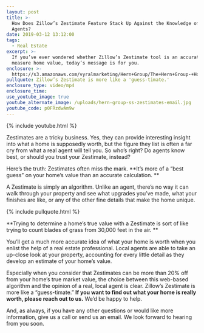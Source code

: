 ```yaml
---
layout: post
title: >-
  How Does Zillow’s Zestimate Feature Stack Up Against the Knowledge of Real
  Agents?
date: 2019-03-12 13:12:00
tags:
  - Real Estate
excerpt: >-
  If you’ve ever wondered whether Zillow’s Zestimate tool is an accurate way to
  measure home value, today’s message is for you.
enclosure: >-
  https://s3.amazonaws.com/vyralmarketing/Hern+Group/The+Hern+Group-+How+Does+Zillows+Zestimate+Feature+Stack+Up+Against+the+Knowledge+of+Real+Agents_.mp4
pullquote: Zillow’s Zestimate is more like a 'guess-timate.'
enclosure_type: video/mp4
enclosure_time:
use_youtube_image: true
youtube_alternate_image: /uploads/hern-group-ss-zestimates-email.jpg
youtube_code: p0FRzdwAm9w
---
```


{% include youtube.html %}

Zestimates are a tricky business. Yes, they can provide interesting insight into what a home is supposedly worth, but the figure they list is often a far cry from what a real agent will tell you. So who’s right? Do agents know best, or should you trust your Zestimate, instead?

Here’s the truth: Zestimates often miss the mark. **It’s more of a “best guess” on your home’s value than an accurate calculation. **

A Zestimate is simply an algorithm. Unlike an agent, there’s no way it can walk through your property and see what upgrades you’ve made, what your finishes are like, or any of the other fine details that make the home unique. 

{% include pullquote.html %}

**Trying to determine a home’s true value with a Zestimate is sort of like trying to count blades of grass from 30,000 feet in the air. **

You’ll get a much more accurate idea of what your home is worth when you enlist the help of a real estate professional. Local agents are able to take an up-close look at your property, accounting for every little detail as they develop an estimate of your home’s value. 

Especially when you consider that Zestimates can be more than 20% off from your home’s true market value, the choice between this web-based algorithm and the opinion of a real, local agent is clear. Zillow’s Zestimate is more like a “guess-timate.” **If you want to find out what your home is really worth, please reach out to us.** We’d be happy to help.

And, as always, if you have any other questions or would like more information, give us a call or send us an email. We look forward to hearing from you soon.